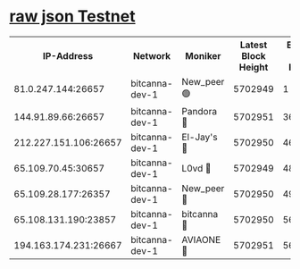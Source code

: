 [raw json Testnet](https://rpc-check.bcat.stavr.tech/bcat/rpc-bcat-result.json)
=


<table><tr><th>IP-Address</th><th>Network</th><th>Moniker</th><th>Latest Block Height</th><th>Earliest Block Height</th><th>Catching Up</th><th>Tx Index</th><th>Voting Power</th><th>Scan Time</th></tr><tr><td>81.0.247.144:26657</td><td>bitcanna-dev-1</td><td>New_peer 🟢</td><td>5702949</td><td>1</td><td>False</td><td>on</td><td>0</td><td>2023-12-27T16:36:05.715868441UTC</td></tr><tr><td>144.91.89.66:26657</td><td>bitcanna-dev-1</td><td>Pandora 🔴</td><td>5702951</td><td>3675711</td><td>False</td><td>on</td><td>2096387</td><td>2023-12-27T16:36:15.623760873UTC</td></tr><tr><td>212.227.151.106:26657</td><td>bitcanna-dev-1</td><td>El-Jay's 🔴</td><td>5702950</td><td>4670391</td><td>False</td><td>on</td><td>2218164</td><td>2023-12-27T16:36:12.501688044UTC</td></tr><tr><td>65.109.70.45:30657</td><td>bitcanna-dev-1</td><td>L0vd 🔴</td><td>5702949</td><td>4828155</td><td>False</td><td>on</td><td>7920</td><td>2023-12-27T16:36:06.041150063UTC</td></tr><tr><td>65.109.28.177:26357</td><td>bitcanna-dev-1</td><td>New_peer 🔴</td><td>5702950</td><td>4952911</td><td>False</td><td>on</td><td>2237067</td><td>2023-12-27T16:36:12.881568128UTC</td></tr><tr><td>65.108.131.190:23857</td><td>bitcanna-dev-1</td><td>bitcanna 🔴</td><td>5702950</td><td>5602950</td><td>False</td><td>off</td><td>82368</td><td>2023-12-27T16:36:13.261992321UTC</td></tr><tr><td>194.163.174.231:26667</td><td>bitcanna-dev-1</td><td>AVIAONE 🔴</td><td>5702951</td><td>5691771</td><td>False</td><td>on</td><td>1949865</td><td>2023-12-27T16:36:18.002095331UTC</td></tr></table>